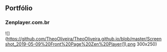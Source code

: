 ## Portfólio

### Zenplayer.com.br

![](https://github.com/TheoOliveira/TheoOliveira.github.io/blob/master/Screenshot_2019-05-09%20Front%20Page%20Zen%20Player(1).png 300x250)
